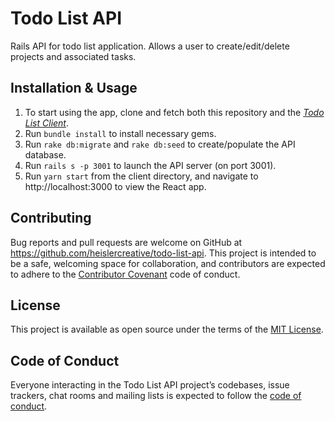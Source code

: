 # Todo List API

Rails API for todo list application. Allows a user to create/edit/delete projects and associated tasks.

## Installation & Usage

1) To start using the app, clone and fetch both this repository and the [_Todo List Client_](https://github.com/heislercreative/todo-list-client).
2) Run `bundle install` to install necessary gems.
3) Run `rake db:migrate` and `rake db:seed` to create/populate the API database.
4) Run `rails s -p 3001` to launch the API server (on port 3001).
5) Run `yarn start` from the client directory, and navigate to http://localhost:3000 to view the React app.

## Contributing

Bug reports and pull requests are welcome on GitHub at https://github.com/heislercreative/todo-list-api. This project is intended to be a safe, welcoming space for collaboration, and contributors are expected to adhere to the [Contributor Covenant](http://contributor-covenant.org) code of conduct.

## License

This project is available as open source under the terms of the [MIT License](https://opensource.org/licenses/MIT).

## Code of Conduct

Everyone interacting in the Todo List API project’s codebases, issue trackers, chat rooms and mailing lists is expected to follow the [code of conduct](https://github.com/heislercreative/todo-list-api/blob/master/CODE_OF_CONDUCT.md).
